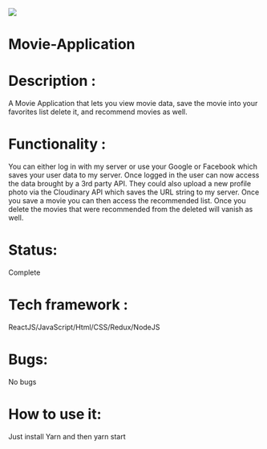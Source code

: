 <img src="https://res.cloudinary.com/di449masi/image/upload/v1608580199/Screenshot_2020-12-21_at_2.49.33_PM_niwo8i.png"></img>

# Movie-Application

# Description : 
A Movie Application that lets you view movie data, save the movie into your favorites list delete it, and recommend movies as well.

# Functionality : 
You can either log in with my server or use your Google or Facebook which saves your user data to my server. Once logged in the user can now access the data brought by a 3rd party API. They could also upload a new profile photo via the Cloudinary API which saves the URL string to my server. Once you save a movie you can then access the recommended list. Once you delete the movies that were recommended from the deleted will vanish as well. 
# Status:
Complete

# Tech framework :
ReactJS/JavaScript/Html/CSS/Redux/NodeJS

# Bugs:
No bugs 
# How to use it:
Just install Yarn and then yarn start 

